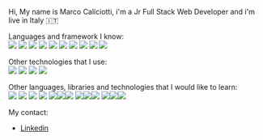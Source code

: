 Hi, My name is Marco Caliciotti, i'm a Jr Full Stack Web Developer and i'm live in Italy 🇮🇹

Languages and framework I know: <br/>
![](https://img.shields.io/badge/-HTML-ce0018?logo=html) ![](https://img.shields.io/badge/-CSS-228b22?logo=css) 
![](https://img.shields.io/badge/-SASS-af2cb5?logo=sass) ![](https://img.shields.io/badge/-Bootstrap-703d7f?logo=bootstrap) 
![](https://img.shields.io/badge/-JavaScript-d1c515?logo=javascript) ![](https://img.shields.io/badge/-VueJS-beef89?logo=vuejs) 
![](https://img.shields.io/badge/-MySQL-dbdbdb?logo=mysql) ![](https://img.shields.io/badge/-SQL-999999?logo=sql) 
![](https://img.shields.io/badge/-PHP-e2dfd9?logo=php) ![](https://img.shields.io/badge/-Laravel-9a8579?logo=laravel) 

Other technologies that I use: <br/>
![](https://img.shields.io/badge/-VSCode-4948af?logo=vscode) ![](https://img.shields.io/badge/-Figma-8b4d4b?logo=figma) 
![](https://img.shields.io/badge/-PHPMyAdmin-f89c0e?logo=phpmyadmin) ![](https://img.shields.io/badge/-GitHub-4c403b?logo=github) 

Other languages, libraries and technologies that I would like to learn: <br/>
![](https://img.shields.io/badge/-ReactJs-61DAFB?logo=react&logoColor=white&logoWidth=30) ![](https://img.shields.io/badge/-Angular-da5617?logo=angular) 
![](https://img.shields.io/badge/-Java-da5617?logo=java) ![](https://img.shields.io/badge/-Python-61DAFB?logo=python) 
![](https://img.shields.io/badge/-Electron-f5f4ed?logo=electron)![](https://img.shields.io/badge/-Flutter-3585b6?logo=flutter)![](https://img.shields.io/badge/-ba2a2a?logo=dotnet)                             ![](https://img.shields.io/badge/-Csharp-fbf8e7?logo=c#)![](https://img.shields.io/badge/-Salesforce-2a80ba?logo=salesforce)![](https://img.shields.io/badge/-dbSQL-1e2ad1?logo)                                ![](https://img.shields.io/badge/-dbNoSQL-1e2ad1?logo)![](https://img.shields.io/badge/-Azure-2680df?logo=azure)![](https://img.shields.io/badge/-AWS-ba5938?logo=aws)




My contact:
- [Linkedin](https://www.linkedin.com/in/marco-caliciotti-240a93104/) <br/>

